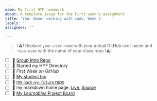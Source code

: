```yaml
---
name: My first HYF homework
about: A template issue for the first week's assignment
title: 'Your Name: working with code, Week 1'
labels: ''
assignees: ''

---
```


> !:warning:! Replace `your-user-name` with your actual GitHub user name and `repo-name` with the name of your class repo !:warning:!

- [ ] :egg: [Group Intro Repo](https://github.com/your-user-name/group-intro)
- [ ] :egg: Started my HYF Directory
- [ ] :egg: _First Week on GitHub_
- [ ] :egg: [My student bio](https://github.com/hackyourfuturebelgium/repo-name/tree/master/student-bios/your-user-name.md)
- [ ] :egg: [my `hack-my-future` repo](https://github.com/your-user-name/hack-my-future)
- [ ] :egg: my markdown home page: [Live](https://your-user-name.github.io), [Source](https://github.com/your-user-name.github.io)
- [ ] :egg: [My _Learnables_ Project Board](https://github.com/users/your-user-name/projects/1)
